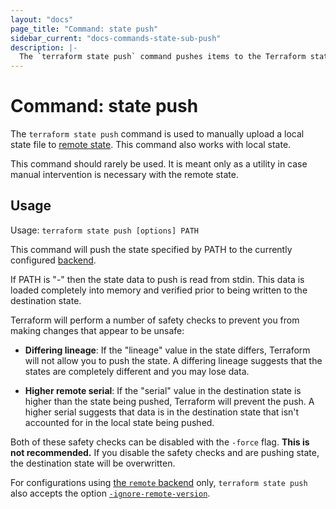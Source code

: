 ```yaml
---
layout: "docs"
page_title: "Command: state push"
sidebar_current: "docs-commands-state-sub-push"
description: |-
  The `terraform state push` command pushes items to the Terraform state.
---
```


# Command: state push

The `terraform state push` command is used to manually upload a local
state file to [remote state](/docs/language/state/remote.html). This command also
works with local state.

This command should rarely be used. It is meant only as a utility in case
manual intervention is necessary with the remote state.

## Usage

Usage: `terraform state push [options] PATH`

This command will push the state specified by PATH to the currently
configured [backend](/docs/language/settings/backends/index.html).

If PATH is "-" then the state data to push is read from stdin. This data
is loaded completely into memory and verified prior to being written to
the destination state.

Terraform will perform a number of safety checks to prevent you from
making changes that appear to be unsafe:

- **Differing lineage**: If the "lineage" value in the state differs,
  Terraform will not allow you to push the state. A differing lineage
  suggests that the states are completely different and you may lose
  data.

- **Higher remote serial**: If the "serial" value in the destination state
  is higher than the state being pushed, Terraform will prevent the push.
  A higher serial suggests that data is in the destination state that isn't
  accounted for in the local state being pushed.

Both of these safety checks can be disabled with the `-force` flag.
**This is not recommended.** If you disable the safety checks and are
pushing state, the destination state will be overwritten.

For configurations using
[the `remote` backend](/docs/language/settings/backends/remote.html)
only, `terraform state push`
also accepts the option
[`-ignore-remote-version`](/docs/language/settings/backends/remote.html#command-line-arguments).

